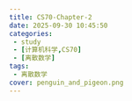 ```yaml
---
title: CS70-Chapter-2
date: 2025-09-30 10:45:50
categories: 
 - study
 - [计算机科学,CS70]
 - [离散数学]
tags:
 - 离散数学
cover: penguin_and_pigeon.png
---
```

